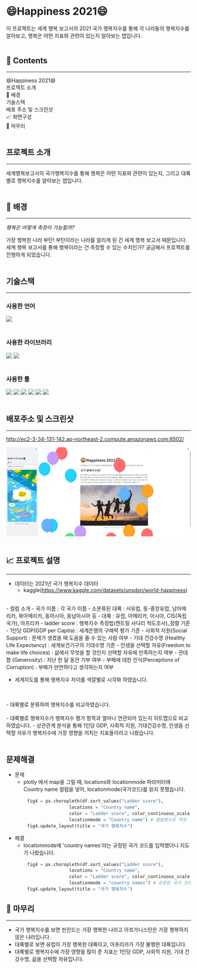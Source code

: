 # 😄Happiness 2021😄
이 프로젝트는 세계 행복 보고서의 2021 국가 행복지수를 통해 각 나라들의 행복지수를 알아보고, 행복은 어떤 지표와 관련이 있는지 알아보는 앱입니다.
<br/>
<br/>

## 📖 Contents
***
😄Happiness 2021😄  
프로젝트 소개  
🌈 배경  
기술스택  
배포 주소 및 스크린샷  
📈 화면구성  
🙏 마무리
<br/>
<br/>

## 프로젝트 소개
***
세계행복보고서의 국가행복지수를 통해 행복은 어떤 지표와 관련이 있는지, 그리고 대륙별로 행복지수를 알아보는 앱입니다.
<br/>
<br/>

## 🌈 배경
***
*행복은 어떻게 측정이 가능할까?*

가장 행복한 나라 부탄! 부탄이라는 나라를 알리게 된 건 세계 행복 보고서 때문입니다. 세계 행복 보고서를 통해 행복이라는 건 측정할 수 있는 수치인가? 궁금해서 프로젝트를 진행하게 되었습니다.
<br/>
<br/>

## 기술스택
***
### 사용한 언어 
<img src="https://img.shields.io/badge/python-3776AB?style=flat-square&logo=python&logoColor=white"/>  
<br/>  
<br/>

### 사용한 라이브러리  
<img src="https://img.shields.io/badge/plotly-3F4F75?style=flat-square&logo=plotly&logoColor=white"/>   
<img src="https://img.shields.io/badge/streamlit-FF4B4B?style=flat-square&logo=streamlit&logoColor=white"/> 
<br/>  
<br/>

### 사용한 툴  
<img src="https://img.shields.io/badge/googlecolab-F9AB00?style=flat-square&logo=googlecolab&logoColor=white"/>  
<img src="https://img.shields.io/badge/visualstudiocode-007ACC?style=flat-square&logo=visualstudiocode&logoColor=#007ACC"/>  
<img src="https://img.shields.io/badge/github-181717?style=flat-square&logo=github&logoColor=#181717"/>  
<img src="https://img.shields.io/badge/git-F05032?style=flat-square&logo=git&logoColor=white"/>  
<img src="https://img.shields.io/badge/amazonaws-232F3E?style=flat-square&logo=amazonaws&logoColor=#232F3E"/>  
<img src="https://img.shields.io/badge/linux-FCC624?style=flat-square&logo=linux&logoColor=black"/>  
<br/>  
<br/>

## 배포주소 및 스크린샷
***
http://ec2-3-34-131-142.ap-northeast-2.compute.amazonaws.com:8502/

<img src='data/happy_1.jpg'>
<br/>
<br/>

## 📈 프로젝트 설명
***
- 데이터는 2021년 국가 행복지수 데이터
  - kaggle(https://www.kaggle.com/datasets/unsdsn/world-happiness)  
<br/>
- 컬럼 소개
  - 국가 이름 : 각 국가 이름
  - 소분류된 대륙 : 서유럽, 동-중앙유럽, 남아메리카, 북아메리카, 동아시아, 동남아시아 등
  - 대륙 : 유럽, 아메리카, 아시아, CIS(독립국가), 아프리카
  - ladder score : 행복지수 측정법(켄트릴 사다리 척도조사)_정렬 기준
  - 1인당 GDP(GDP per Capita) :  세계은행의 구매력 평가 기준
  - 사회적 지원(Social Support) : 문제가 생겼을 때 도움을 줄 수 있는 사람 여부
  - 기대 건강수명 (Healthy Life Expectancy) : 세계보건기구의 기대수명 기준
  - 인생을 선택할 자유(Freedom to make life choices) : 삶에서 무엇을 할 것인지 선택할 자유에 만족하는지 여부
  - 관대함 (Generosity) : 지난 한 달 동안 기부 여부
  - 부패에 대한 인식(Perceptions of Corruption) : 부패가 만연하다고 생각하는지 여부  
<br/>

- 세계지도를 통해 행복지수 차이를 색깔별로 시각화 하였습니다.
<br/>
<br/>
- 대륙별로 분류하여 행복지수를 비교하였습니다.
<br/>
<br/>
- 대륙별로 행복지수가 행복지수 평가 항목과 얼마나 연관되어 있는지 히트맵으로 비교하였습니다.
  - 상관관계 분석을 통해 1인당 GDP, 사회적 지원, 기대건강수명, 인생을 선택할 자유가 행복지수에 가장 영향을 끼치는 지표들이라고 나왔습니다.
<br/>
<br/>

## 문제해결
- 문제 
  - plotly 에서 map을 그릴 때, locations와 locationmode 파라미터에 Country name 컬럼을 넣어, locationmode(국가코드)를 읽지 못했습니다.
```python
        fig4 = px.choropleth(df.sort_values("Ladder score"), 
                        locations = "Country name", 
                        color = "Ladder score", color_continuous_scale = 'GnBu',
                        locationmode = "Country name") # 컬럼명으로 작성
        fig4.update_layout(title = "국가 행복지수")
```
- 해결
  - locationmode에 'country names'라는 규정된 국가 코드를 입력했더니 지도가 나왔습니다.
```python
        fig4 = px.choropleth(df.sort_values("Ladder score"), 
                        locations = "Country name", 
                        color = "Ladder score", color_continuous_scale = 'GnBu',
                        locationmode = "country names") # 규정된 국가 코드로 변경
        fig4.update_layout(title = "국가 행복지수")
```


## 🙏 마무리
***
- 국가 행복지수를 보면 핀란드는 가장 행복한 나라고 아프가니스탄은 가장 행복하지 않은 나라입니다.
- 대륙별로 보면 유럽이 가장 행복한 대륙이고, 아프리카가 가장 불행한 대륙입니다.
- 대륙별로 행복지수에 가장 영향을 많이 준 지표는 1인당 GDP, 사회적 지원, 기대 건강수명, 삶을 선택할 자유입니다.
<br/>
<br/>
